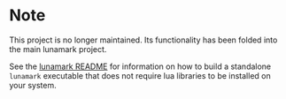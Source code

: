 # Note

This project is no longer maintained.  Its functionality has
been folded into the main lunamark project.

See the [lunamark README](https://github.com/jgm/lunamark) for information on
how to build a standalone `lunamark` executable that does not require lua
libraries to be installed on your system.

